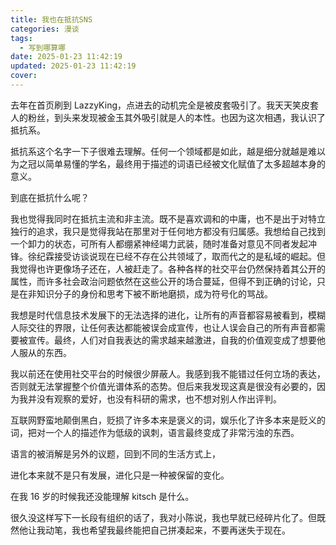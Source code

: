 ```yaml
---
title: 我也在抵抗SNS
categories: 漫谈
tags:
  - 写到哪算哪
date: 2025-01-23 11:42:19
updated: 2025-01-23 11:42:19
cover:
---
```

去年在首页刷到 LazzyKing，点进去的动机完全是被皮套吸引了。我天天笑皮套人的粉丝，到头来发现被金玉其外吸引就是人的本性。也因为这次相遇，我认识了抵抗系。

抵抗系这个名字一下子很难去理解。任何一个领域都是如此，越是细分就越是难以为之冠以简单易懂的学名，最终用于描述的词语已经被文化赋值了太多超越本身的意义。

到底在抵抗什么呢？



我也觉得我同时在抵抗主流和非主流。既不是喜欢调和的中庸，也不是出于对特立独行的追求，我只是觉得我站在那里对于任何地方都没有归属感。我想给自己找到一个卸力的状态，可所有人都绷紧神经竭力武装，随时准备对意见不同者发起冲锋。徐纪霖接受访谈说现在已经不存在公共领域了，取而代之的是私域的崛起。但我觉得也许更像场子还在，人被赶走了。各种各样的社交平台仍然保持着其公开的属性，而许多社会政治问题依然在这些公开的场合蔓延，但得不到正确的讨论，只是在非知识分子的身份和思考下被不断地磨损，成为符号化的骂战。

我想是时代信息技术发展下的无法选择的进化，让所有的声音都容易被看到，模糊人际交往的界限，让任何表达都能被误会成宣传，也让人误会自己的所有声音都需要被宣传。最终，人们对自我表达的需求越来越激进，自我的价值观变成了想要他人服从的东西。

我以前还在使用社交平台的时候很少屏蔽人。我感到我不能错过任何立场的表达，否则就无法掌握整个价值光谱体系的态势。但后来我发现这真是很没有必要的，因为我并没有观察的爱好，也没有科研的需求，也不想对别人作出评判。

互联网野蛮地颠倒黑白，贬损了许多本来是褒义的词，娱乐化了许多本来是贬义的词，把对一个人的描述作为低级的讽刺，语言最终变成了非常污浊的东西。

语言的被消解是另外的议题，回到不同的生活方式上，



进化本来就不是只有发展，进化只是一种被保留的变化。

在我 16 岁的时候我还没能理解 kitsch 是什么。

很久没这样写下一长段有组织的话了，我对小陈说，我也早就已经碎片化了。但既然他让我动笔，我也希望我最终能把自己拼凑起来，不要再迷失于现在。